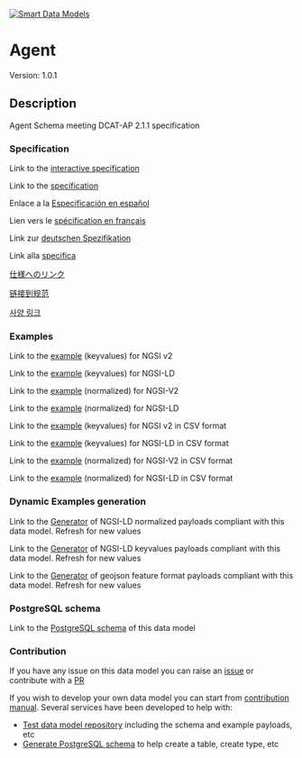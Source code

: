 [![Smart Data Models](https://smartdatamodels.org/wp-content/uploads/2022/01/SmartDataModels_logo.png "Logo")](https://smartdatamodels.org)
# Agent
Version: 1.0.1

## Description 

Agent Schema meeting DCAT-AP 2.1.1 specification
### Specification

Link to the [interactive specification](https://swagger.lab.fiware.org/?url=https://smart-data-models.github.io/dataModel.DCAT-AP/Agent/swagger.yaml)

Link to the [specification](https://github.com/smart-data-models/dataModel.DCAT-AP/blob/master/Agent/doc/spec.md)

Enlace a la [Especificación en español](https://github.com/smart-data-models/dataModel.DCAT-AP/blob/master/Agent/doc/spec_ES.md)

Lien vers le [spécification en français](https://github.com/smart-data-models/dataModel.DCAT-AP/blob/master/Agent/doc/spec_FR.md)

Link zur [deutschen Spezifikation](https://github.com/smart-data-models/dataModel.DCAT-AP/blob/master/Agent/doc/spec_DE.md)

Link alla [specifica](https://github.com/smart-data-models/dataModel.DCAT-AP/blob/master/Agent/doc/spec_IT.md)

[仕様へのリンク](https://github.com/smart-data-models/dataModel.DCAT-AP/blob/master/Agent/doc/spec_JA.md)

[链接到规范](https://github.com/smart-data-models/dataModel.DCAT-AP/blob/master/Agent/doc/spec_ZH.md)

[사양 링크](https://github.com/smart-data-models/dataModel.DCAT-AP/blob/master/Agent/doc/spec_KO.md)
### Examples

Link to the [example](https://smart-data-models.github.io/dataModel.DCAT-AP/Agent/examples/example.json) (keyvalues) for NGSI v2

Link to the [example](https://smart-data-models.github.io/dataModel.DCAT-AP/Agent/examples/example.jsonld) (keyvalues) for NGSI-LD

Link to the [example](https://smart-data-models.github.io/dataModel.DCAT-AP/Agent/examples/example-normalized.json) (normalized) for NGSI-V2

Link to the [example](https://smart-data-models.github.io/dataModel.DCAT-AP/Agent/examples/example-normalized.jsonld) (normalized) for NGSI-LD

Link to the [example](https://github.com/smart-data-models/dataModel.DCAT-AP/blob/master/Agent/examples/example.json.csv) (keyvalues) for NGSI v2 in CSV format

Link to the [example](https://github.com/smart-data-models/dataModel.DCAT-AP/blob/master/Agent/examples/example.jsonld.csv) (keyvalues) for NGSI-LD in CSV format

Link to the [example](https://github.com/smart-data-models/dataModel.DCAT-AP/blob/master/Agent/examples/example-normalized.json.csv) (normalized) for NGSI-V2 in CSV format

Link to the [example](https://github.com/smart-data-models/dataModel.DCAT-AP/blob/master/Agent/examples/example-normalized.jsonld.csv) (normalized) for NGSI-LD in CSV format
### Dynamic Examples generation

Link to the [Generator](https://smartdatamodels.org/extra/ngsi-ld_generator.php?schemaUrl=https://raw.githubusercontent.com/smart-data-models/dataModel.DCAT-AP/master/Agent/schema.json&email=info@smartdatamodels.org) of NGSI-LD normalized payloads compliant with this data model. Refresh for new values

Link to the [Generator](https://smartdatamodels.org/extra/ngsi-ld_generator_keyvalues.php?schemaUrl=https://raw.githubusercontent.com/smart-data-models/dataModel.DCAT-AP/master/Agent/schema.json&email=info@smartdatamodels.org) of NGSI-LD keyvalues payloads compliant with this data model. Refresh for new values

Link to the [Generator](https://smartdatamodels.org/extra/geojson_features_generator.php?schemaUrl=https://raw.githubusercontent.com/smart-data-models/dataModel.DCAT-AP/master/Agent/schema.json&email=info@smartdatamodels.org) of geojson feature format payloads compliant with this data model. Refresh for new values
### PostgreSQL schema

Link to the [PostgreSQL schema](https://github.com/smart-data-models/dataModel.DCAT-AP/blob/master/Agent/schema.sql) of this data model
### Contribution

 If you have any issue on this data model you can raise an [issue](https://github.com/smart-data-models/dataModel.DCAT-AP/issues)  or contribute with a [PR](https://github.com/smart-data-models/dataModel.DCAT-AP/pulls)

 If you wish to develop your own data model you can start from [contribution manual](https://bit.ly/contribution_manual). Several services have been developed to help with: 
 - [Test data model repository](https://smartdatamodels.org/index.php/data-models-contribution-api/) including the schema and example payloads, etc
 - [Generate PostgreSQL schema](https://smartdatamodels.org/index.php/sql-service/) to help create a table, create type, etc
